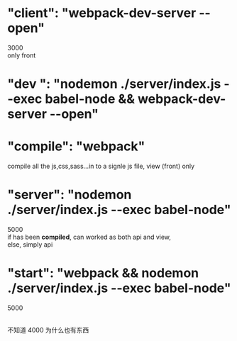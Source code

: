 # "client": "webpack-dev-server --open"
3000<br>
only front
# "dev ": "nodemon ./server/index.js --exec babel-node && webpack-dev-server --open"

# "compile": "webpack"
compile all the js,css,sass...in to a signle js file, view (front) only
# "server": "nodemon ./server/index.js --exec babel-node"
5000<br>
if has been <strong>compiled</strong>, can worked as both api and view,<br>
else, simply api

# "start": "webpack && nodemon ./server/index.js --exec babel-node"
5000<br>

<br>
不知道 4000 为什么也有东西
